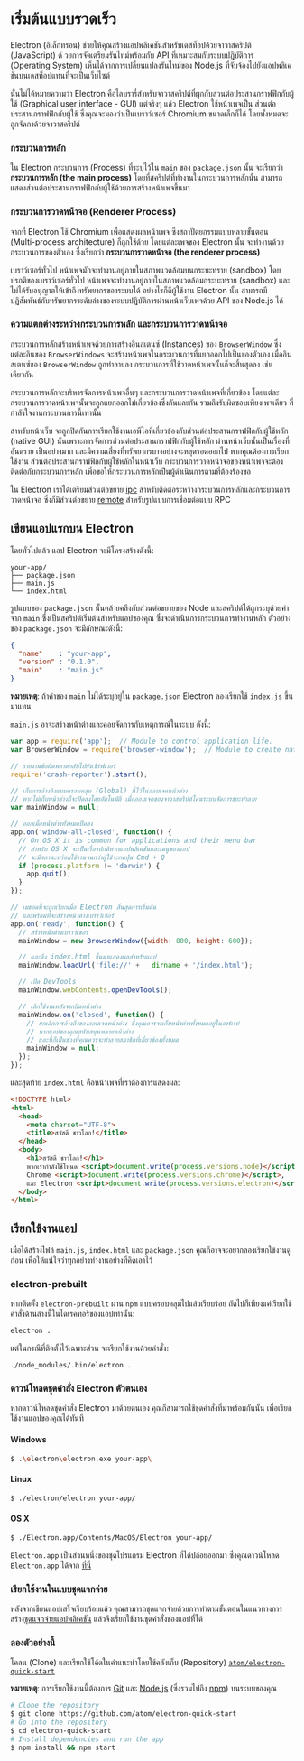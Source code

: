 # เริ่มต้นแบบรวดเร็ว

Electron (อิเล็กทรอน) ช่วยให้คุณสร้างแอปพลิเคชันสำหรับเดสท็อปด้วยจาวาสคริปต์ (JavaScript)
ด้ วยการจัดเตรียมรันไทม์พร้อมกับ API ที่เหมาะสมกับระบบปฎิบัติการ (Operating System)
เห็นได้จากการเปลี่ยนแปลงรันไทม์ของ Node.js ที่จับจ้องไปยังแอปพลิเคชันบนเดสท็อปแทนที่จะเป็นเว็บไซต์

นั่นไม่ได้หมายความว่า Electron คือไลบรารี่สำหรับจาวาสคริปต์ที่ผูกกับส่วนต่อประสานกราฟฟิกกับผู้ใช้
(Graphical user interface - GUI) แต่จริงๆ แล้ว Electron ใช้หน้าเพจเป็น
ส่วนต่อประสานกราฟฟิกกับผู้ใช้ ซึ่งคุณจะมองว่าเป็นเบราว์เซอร์ Chromium ขนาดเล็กก็ได้
โดยทั้งหมดจะถูกจัดกาด้วยจาวาสคริปต์

### กระบวนการหลัก

ใน Electron กระบวนการ (Process) ที่ระบุไว้ใน `main` ของ `package.json` นั้น
จะเรียกว่า __กระบวนการหลัก (the main process)__ โดยที่สคริปต์ที่ทำงานในกระบวนการหลักนั้น
สามารถแสดงส่วนต่อประสานกราฟฟิกกับผู้ใช้ด้วยการสร้างหน้าเพจขึ้นมา

### กระบวนการวาดหน้าจอ (Renderer Process)

จากที่ Electron ใช้ Chromium เพื่อแสดงผลหน้าเพจ ซึ่งสถาปัตยกรรมแบบหลายขั้นตอน
(Multi-process architecture) ก็ถูกใช้ด้วย โดยแต่ละเพจของ Electron นั้น
จะทำงานด้วยกระบวนการของตัวเอง ซึ่งเรียกว่า __กระบวนการวาดหน้าจอ (the renderer process)__

เบราว์เซอร์ทั่วไป หน้าเพจมักจะทำงานอยู่ภายในสภาพแวดล้อมบนกระบะทราย (sandbox)
โดยปรกติของเบราว์เซอร์ทั่วไป หน้าเพจจะทำงานอยู่ภายในสภาพแวดล้อมกระบะทราย (sandbox)
และไม่ได้รับอนุญาตให้เข้าถึงทรัพยากรของระบบได้ อย่างไรก็ดีผู้ใช้งาน Electron นั้น
สามารถมีปฏิสัมพันธ์กับทรัพยากรระดับล่างของระบบปฏิบัติการผ่านหน้าเว็บเพจด้วย API ของ Node.js ได้

### ความแตกต่างระหว่างกระบวนการหลัก และกระบวนการวาดหน้าจอ

กระบวนการหลักสร้างหน้าเพจด้วยการสร้างอินสเตนซ์ (Instances) ของ `BrowserWindow`
ซึ่งแต่ละอินของ `BrowserWindows` จะสร้างหน้าเพจในกระบวนการที่แยกออกไปเป็นของตัวเอง
เมื่ออินสเตนซ์ของ `BrowserWindow` ถูกทำลายลง กระบวนการที่ใช้วาดหน้าเพจนั้นก็จะสิ้นสุดลง
เช่นเดียวกัน

กระบวนการหลักจะบริหารจัดการหน้าเพจอื่นๆ และกระบวนการวาดหน้าเพจที่เกี่ยวข้อง
โดยแต่ละกระบวนการวาดหน้าเพจนั้นจะถูกแยกออกไม่เกี่ยวข้องซึ่งกันและกัน รวมถึงรับผิดชอบเพียงเพจเดียว
ที่กำลังใจงานกระบวนการนี้เท่านั้น

สำหรับหน้าเว็บ จะถูกปิดกันการเรียกใช้งานเอพีไอที่เกี่ยวข้องกับส่วนต่อประสานกราฟฟิกกับผู้ใช้หลัก
(native GUI) นั่นเพราะการจัดการส่วนต่อประสานกราฟฟิกกับผู้ใช้หลัก ผ่านหน้าเว็บนั้นเป็นเรื่องที่อันตราย
เป็นอย่างมาก และมีความเสี่ยงที่ทรัพยากรบางอย่างจะหลุดรอดออกไป หากคุณต้องการเรียกใช้งาน
ส่วนต่อประสานกราฟฟิกกับผู้ใช้หลักในหน้าเว็บ กระบวนการวาดหน้าจอของหน้าเพจจะต้องติดต่อกับกระบวนการหลัก
เพื่อขอให้กระบวนการหลักเป็นผู้ดำเนินการตามที่ต้องร้องขอ

ใน Electron เราได้เตรียมส่วนต่อขยาย [ipc](../api/ipc-renderer.md) สำหรับติดต่อระหว่างกระบวนการหลักและกระบวนการวาดหน้าจอ ซึ่งก็มีส่วนต่อขยาย [remote](../api/remote.md) สำหรับรูปแบบการเชื่อมต่อแบบ RPC

## เขียนแอปแรกบน Electron

โดยทั่วไปแล้ว แอป Electron จะมีโครงสร้างดังนี้:

```text
your-app/
├── package.json
├── main.js
└── index.html
```

รูปแบบของ `package.json` นั้นคล้ายคลึงกับส่วนต่อขยายของ Node และสคริปต์ได้ถูกระบุด้วยค่าจาก `main` ซึ่งเป็นสคริปต์เริ่มต้นสำหรับแอปของคุณ ซึ่งจะดำเนินการกระบวนการทำงานหลัก ตัวอย่างของ `package.json` จะมีลักษณะดังนี้:

```json
{
  "name"    : "your-app",
  "version" : "0.1.0",
  "main"    : "main.js"
}
```

__หมายเหตุ__: ถ้าค่าของ `main` ไม่ได้ระบุอยู่ใน `package.json` Electron ลองเรียกใช้
`index.js` ขึ้นมาแทน

`main.js` อาจะสร้างหน้าต่างและคอยจัดการกับเหตุการณ์ในระบบ ดังนี้:

```javascript
var app = require('app');  // Module to control application life.
var BrowserWindow = require('browser-window');  // Module to create native browser window.

// รายงานข้อผิดพลาดกลับไปยังเซิร์ฟเวอร์
require('crash-reporter').start();

// เก็บการอ้างอิงแบบครอบคลุม (Global) นี่ไว้ในออบเจคหน้าต่าง
// หากไม่เก็บหน้าต่างก็จะปิดลงโดยอัตโนมัติ เมื่อออบเจคของจาวาสคริปต์โดนระบบจัดการขยะทำลาย
var mainWindow = null;

// ออกเมื่อหน้าต่างทั้งหมดปิดลง
app.on('window-all-closed', function() {
  // On OS X it is common for applications and their menu bar
  // สำหรับ OS X จะเป็นเรื่องปกติหากแอปพลิเคชันและเมนูของแอป
  // จะมีสถานะพร้อมใช้งานจนกว่าผู้ใช้จะกดปุ่ม Cmd + Q
  if (process.platform != 'darwin') {
    app.quit();
  }
});

// เมธอดนี้จะถูกเรียกเมื่อ Electron สิ้นสุดการเริ่มต้น
// และพร้อมที่จะสร้างหน้าต่างเบราว์เซอร์
app.on('ready', function() {
  // สร้างหน้าต่างเบราว์เซอร์
  mainWindow = new BrowserWindow({width: 800, height: 600});

  // และดึง index.html ขึ้นมาแสดงผลสำหรับแอป
  mainWindow.loadUrl('file://' + __dirname + '/index.html');

  // เปิด DevTools
  mainWindow.webContents.openDevTools();

  // เลิกใช้งานหลังจากปิดหน้าต่าง
  mainWindow.on('closed', function() {
    // ยกเลิกการอ้างถึงของออบเจคหน้าต่าง ซึ่งคุณควรจะเก็บหน้าต่างทั้งหมดอยู่ในอาร์เรย์
    // หากแอปของคุณสนับสนุนหลายหน้าต่าง
    // และนี่ก็เป็นช่วงที่คุณควรจะทำลายสมาชิกที่เกี่ยวข้องทั้งหมด
    mainWindow = null;
  });
});
```

และสุดท้าย `index.html` คือหน้าเพจที่เราต้องการแสดงผล:

```html
<!DOCTYPE html>
<html>
  <head>
    <meta charset="UTF-8">
    <title>สวัสดี ชาวโลก!</title>
  </head>
  <body>
    <h1>สวัสดี ชาวโลก!</h1>
    พวกเรากำลังใช้โหนด <script>document.write(process.versions.node)</script>,
    Chrome <script>document.write(process.versions.chrome)</script>,
    และ Electron <script>document.write(process.versions.electron)</script>.
  </body>
</html>
```

## เรียกใช้งานแอป

เมื่อได้สร้างไฟล์ `main.js`, `index.html` และ `package.json` คุณก็อาจจะอยากลองเรียกใช้งานดูก่อน เพื่อให้แน่ใจว่าทุกอย่างทำงานอย่างที่คิดเอาไว้

### electron-prebuilt

หากติดตั้ง `electron-prebuilt` ผ่าน `npm` แบบครอบคลุมไปแล้วเรียบร้อย ถัดไปก็เพียงแค่เรียกใช้คำสั่งด้านล่างนี้ในไดเรคทอรี่ของแอปเท่านั้น:

```bash
electron .
```

แต่ในกรณีที่ติดตั้งไว้เฉพาะส่วน จะเรียกใช้งานด้วยคำสั่ง:

```bash
./node_modules/.bin/electron .
```

### ดาวน์โหลดชุดคำสั่ง Electron ตัวตนเอง

หากดาวน์โหลดชุดคำสั่ง Electron มาด้วยตนเอง คุณก็สามารถใช้ชุดคำสั่งที่มาพร้อมกันนั้น เพื่อเรียกใช้งานแอปของคุณได้ทันที

#### Windows

```bash
$ .\electron\electron.exe your-app\
```

#### Linux

```bash
$ ./electron/electron your-app/
```

#### OS X

```bash
$ ./Electron.app/Contents/MacOS/Electron your-app/
```

`Electron.app` เป็นส่วนหนึ่งของชุดโปรแกรม Electron ที่ได้ปล่อยออกมา ซึ่งคุณดาวน์โหลด
`Electron.app` ได้จาก [ที่นี่](https://github.com/atom/electron/releases)

### เรียกใช้งานในแบบชุดแจกจ่าย

หลังจากเขียนแอปเสร็จเรียบร้อยแล้ว คุณสามารถชุดแจกจ่ายด้วยการทำตามขั้นตอนในแนวทางการสร้าง[ชุดแจกจ่ายแอปพลิเคชัน](./application-distribution.md) แล้วจึงเรียกใช้งานชุดคำสั่งของแอปที่ได้

### ลองตัวอย่างนี้


โคลน (Clone) และเรียกใช้โค้ดในคำแนะนำโดยใช้คลังเก็บ (Repository) [`atom/electron-quick-start`](https://github.com/atom/electron-quick-start)

**หมายเหตุ**: การเรียกใช้งานนี้ต้องการ [Git](https://git-scm.com) และ [Node.js](https://nodejs.org/en/download/) (ซึ่งรวมไปถึง [npm](https://npmjs.org)) บนระบบของคุณ

```bash
# Clone the repository
$ git clone https://github.com/atom/electron-quick-start
# Go into the repository
$ cd electron-quick-start
# Install dependencies and run the app
$ npm install && npm start
```

